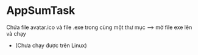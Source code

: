 # AppSumTask
Chứa file avatar.ico và file .exe trong cùng một thư mục
--> mở file exe lên và chạy
* (Chưa chạy được trên Linux)
